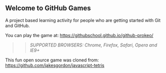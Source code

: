 ## Welcome to GitHub Games

A project based learning activity for people who are getting started with Git and GitHub.


You can play the game at: https://githubschool.github.io/github-prokeo/


>> _*SUPPORTED BROWSERS*: Chrome, Firefox, Safari, Opera and IE9+_

This fun open source game was cloned from: https://github.com/jakesgordon/javascript-tetris
